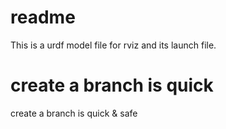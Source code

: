 # readme

This is a urdf model file for rviz and its launch file.

# create a branch is quick

create a branch is quick & safe